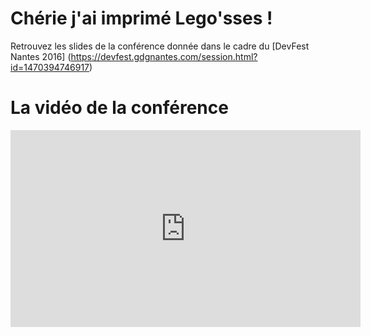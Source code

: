 # Chérie j'ai imprimé Lego'sses !
Retrouvez les slides de la conférence donnée dans le cadre du [DevFest Nantes 2016] (https://devfest.gdgnantes.com/session.html?id=1470394746917)

# La vidéo de la conférence
<iframe width="560" height="315" src="https://www.youtube.com/embed/zdG0NQv8uV8" frameborder="0" allowfullscreen></iframe>
